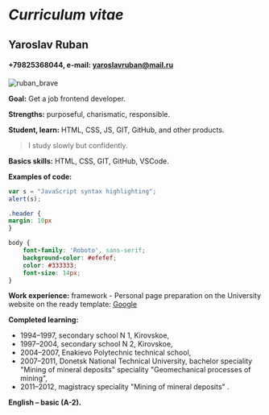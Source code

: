 # _Curriculum vitae_
## Yaroslav Ruban
#### +79825368044, e-mail: yaroslavruban@mail.ru

![ruban_brave](https://user-images.githubusercontent.com/85696919/129444994-87baad32-ffd4-4c56-bdea-78ac26e4e1ee.jpg)


__Goal:__ Get a job frontend developer.

__Strengths:__ purposeful, charismatic, responsible.

__Student, learn:__ HTML, CSS, JS, GIT, GitHub, and other products.
> I study slowly but confidently.

__Basics skills:__ HTML, CSS, GIT, GitHub, VSCode.

__Examples of code:__
```javascript
var s = "JavaScript syntax highlighting";
alert(s);
``````
```css
.header {
margin: 10px
}
```

```css
body {
    font-family: 'Roboto', sans-serif;
    background-color: #efefef;
    color: #333333;
    font-size: 14px;
}
```

__Work experience:__ framework - Personal page preparation on the University website on the ready template: [Google](https://masters.donntu.org/2012/igg/ruban/indexe.htm)

__Completed learning:__ 
* 1994–1997, secondary school N 1, Kirovskoe,
* 1997–2004, secondary school N 2, Kirovskoe,
* 2004–2007, Enakievo Polytechnic technical school,
* 2007–2011, Donetsk National Technical University, bachelor speciality "Mining of mineral deposits" speciality "Geomechanical processes of mining",
* 2011–2012, magistracy speciality "Mining of mineral deposits" .

__English – basic (A-2).__ 
